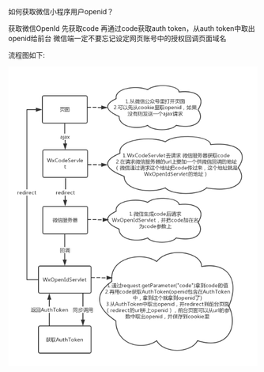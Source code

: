 如何获取微信小程序用户openid？

获取微信OpenId
先获取code
再通过code获取auth token，从auth token中取出openid给前台
微信端一定不要忘记设定网页账号中的授权回调页面域名


流程图如下:

![图片1](../image/1479955923950610.png)